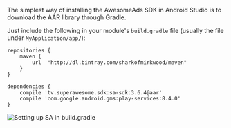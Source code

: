 The simplest way of installing the AwesomeAds SDK in Android Studio is to download the AAR library through Gradle.

Just include the following in your module's `build.gradle` file (usually the file under `MyApplication/app/`):

```
repositories {
    maven {
        url  "http://dl.bintray.com/sharkofmirkwood/maven"
    }
}

dependencies {
    compile 'tv.superawesome.sdk:sa-sdk:3.6.4@aar'
    compile 'com.google.android.gms:play-services:8.4.0'
}
```

![](img/android_gradle_setup.png "Setting up SA in build.gradle")
